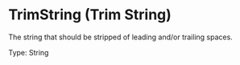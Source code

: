 # TrimString (Trim String)

The string that should be stripped of leading and/or trailing spaces.

Type: String
